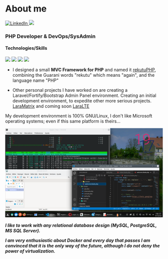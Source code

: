 # About me

<div id="badges">
  <a href="https://www.linkedin.com/in/david-gonzalez-romero-4b6596168/">
    <img src="https://img.shields.io/badge/LinkedIn-black?style=for-the-badge&logo=linkedin&logoColor=green" alt="LinkedIn"/>
  </a>
  <a href="https://github.com/dgrvedado">
    <img src="https://img.shields.io/badge/GitHub-black?style=for-the-badge&logo=github&logoColor=green"/>
  </a>
</div>

### PHP Developer & DevOps/SysAdmin 

#### Technologies/Skills
<p>
<img src="https://img.shields.io/badge/PHP-24%20years-red"/>
<img src="https://img.shields.io/badge/Laravel-7%20years-yellow"/>
<img src="https://img.shields.io/badge/UNIX/Linux-24%20years-green"/>
<img src="https://img.shields.io/badge/*SQL-24%20years-green"/>
</p>

  
- I designed a small **MVC Framework for PHP** and named it [rekutuPHP](https://github.com/dgrvedado/rekutuPHP), combining the Guarani words "rekutu" which means "again", and the language name "PHP"

- Other personal projects I have worked on are creating a Laravel/Fortify/Bootstrap Admin Panel environment. Creating an initial development environment, to expedite other more serious projects. [LaraMatrix](https://github.com/dgrvedado/LaraMatrix) and coming soon [LaraLTE](https://github.com/dgrvedado/LaraLTE)


My development environment is 100% GNU/Linux, I don't like Microsoft operating systems; even if this same platform is theirs...
<p align="center">
  <img src="https://github.com/dgrvedado/dgrvedado/blob/principal/Screenshot_20221205_191706.png" width="800"/>
</p>

___I like to work with any relational database design (MySQL, PostgreSQL, MS SQL Server).___ 

___I am very enthusiastic about Docker and every day that passes I am convinced that it is the only way of the future, although I do not deny the power of virtualization.___ 
